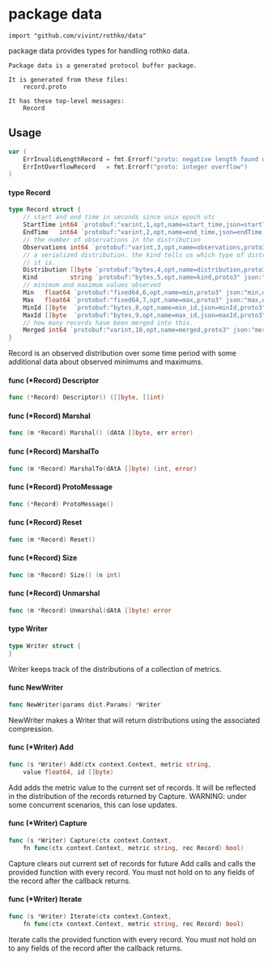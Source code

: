# package data

`import "github.com/vivint/rothko/data"`

package data provides types for handling rothko data.

    Package data is a generated protocol buffer package.

    It is generated from these files:
    	record.proto

    It has these top-level messages:
    	Record

## Usage

```go
var (
	ErrInvalidLengthRecord = fmt.Errorf("proto: negative length found during unmarshaling")
	ErrIntOverflowRecord   = fmt.Errorf("proto: integer overflow")
)
```

#### type Record

```go
type Record struct {
	// start and end time in seconds since unix epoch utc
	StartTime int64 `protobuf:"varint,1,opt,name=start_time,json=startTime,proto3" json:"start_time,omitempty"`
	EndTime   int64 `protobuf:"varint,2,opt,name=end_time,json=endTime,proto3" json:"end_time,omitempty"`
	// the number of observations in the distribution
	Observations int64 `protobuf:"varint,3,opt,name=observations,proto3" json:"observations,omitempty"`
	// a serialized distribution. the kind tells us which type of distribution
	// it is.
	Distribution []byte `protobuf:"bytes,4,opt,name=distribution,proto3" json:"distribution,omitempty"`
	Kind         string `protobuf:"bytes,5,opt,name=kind,proto3" json:"kind,omitempty"`
	// minimum and maximum values observed
	Min   float64 `protobuf:"fixed64,6,opt,name=min,proto3" json:"min,omitempty"`
	Max   float64 `protobuf:"fixed64,7,opt,name=max,proto3" json:"max,omitempty"`
	MinId []byte  `protobuf:"bytes,8,opt,name=min_id,json=minId,proto3" json:"min_id,omitempty"`
	MaxId []byte  `protobuf:"bytes,9,opt,name=max_id,json=maxId,proto3" json:"max_id,omitempty"`
	// how many records have been merged into this.
	Merged int64 `protobuf:"varint,10,opt,name=merged,proto3" json:"merged,omitempty"`
}
```

Record is an observed distribution over some time period with some additional
data about observed minimums and maximums.

#### func (*Record) Descriptor

```go
func (*Record) Descriptor() ([]byte, []int)
```

#### func (*Record) Marshal

```go
func (m *Record) Marshal() (dAtA []byte, err error)
```

#### func (*Record) MarshalTo

```go
func (m *Record) MarshalTo(dAtA []byte) (int, error)
```

#### func (*Record) ProtoMessage

```go
func (*Record) ProtoMessage()
```

#### func (*Record) Reset

```go
func (m *Record) Reset()
```

#### func (*Record) Size

```go
func (m *Record) Size() (n int)
```

#### func (*Record) Unmarshal

```go
func (m *Record) Unmarshal(dAtA []byte) error
```

#### type Writer

```go
type Writer struct {
}
```

Writer keeps track of the distributions of a collection of metrics.

#### func  NewWriter

```go
func NewWriter(params dist.Params) *Writer
```
NewWriter makes a Writer that will return distributions using the associated
compression.

#### func (*Writer) Add

```go
func (s *Writer) Add(ctx context.Context, metric string,
	value float64, id []byte)
```
Add adds the metric value to the current set of records. It will be reflected in
the distribution of the records returned by Capture. WARNING: under some
concurrent scenarios, this can lose updates.

#### func (*Writer) Capture

```go
func (s *Writer) Capture(ctx context.Context,
	fn func(ctx context.Context, metric string, rec Record) bool)
```
Capture clears out current set of records for future Add calls and calls the
provided function with every record. You must not hold on to any fields of the
record after the callback returns.

#### func (*Writer) Iterate

```go
func (s *Writer) Iterate(ctx context.Context,
	fn func(ctx context.Context, metric string, rec Record) bool)
```
Iterate calls the provided function with every record. You must not hold on to
any fields of the record after the callback returns.
